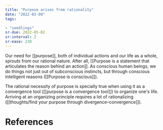 ```yaml
---
title: "Purpose arises from rationality"
date: "2022-03-09"
tags:

- "seedlings"
sr-due: 2022-05-02
sr-interval: 2
sr-ease: 230
---
```


Our need for [[purpose]], both of individual actions and our life as a whole, sprouts from our rational nature. After all, [[Purpose is a statement that articulates the reason behind an action]]. As conscious human beings, we do things not just out of subconscious instincts, but through conscious intelligent reasons ([[Purpose is conscious]]).

The rational necessity of purpose is specially true when using it as a convergence tool ([[purpose is a convergence tool]]) to organize one's life. Arriving at an organizing principle requires a lot of rationalizing ([[thoughts/find your purpose through divergence–convergence]]).

# References